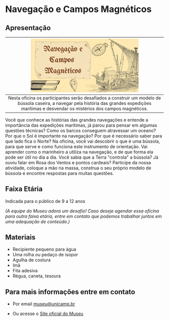 # Navegação e Campos Magnéticos

## Apresentação

|<img src="navega.png" width="70%" height="70%"> |
|:-------------:|
| Nesta oficina os participantes serão desafiados a construir um modelo de bússola caseira, a navegar pela história das grandes expedições marítimas e desvendar os mistérios dos campos magnéticos. |

Você que conhece as histórias das grandes navegações e entende a importância das expedições marítimas, já parou para pensar em algumas questões técnicas?
Como os barcos conseguem atravessar um oceano? Por que o Sol é importante na navegação? Por que é necessário saber para que lado fica o Norte?
Na oficina, você vai descobrir o que é uma bússola, para que serve e como funciona este instrumento de orientação. Vai aprender como o marinheiro a utiliza na navegação, e de que forma ela pode ser útil no dia a dia. 
Você sabia que a Terra "controla" a bússola? Já ouviu falar em Rosa dos Ventos e pontos cardeais? Participe da nossa atividade, coloque a mão na massa, construa o seu próprio modelo de bússola e encontre respostas para muitas questões. 

## Faixa Etária

Indicada para o público de 9 a 12 anos

*(A equipe do Museu adora um desafio! Caso deseje agendar essa oficina para outra faixa etária, entre em contato que podemos trabalhar juntos em uma adequação de conteúdo.)*

## Materiais

* Recipiente pequeno para água 
* Uma rolha ou pedaço de isopor
* Agulha de costura
* Imã
* Fita adesiva
* Régua, caneta, tesoura


## Para mais informações entre em contato

* Por email museu@unicamp.br

* Ou acesse o [Site oficial do Museu](https://www.mc.unicamp.br/visite)

